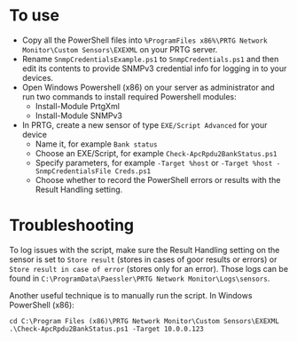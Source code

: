 # To use

* Copy all the PowerShell files into `%ProgramFiles x86%\PRTG Network Monitor\Custom Sensors\EXEXML` on your PRTG server.
* Rename `SnmpCredentialsExample.ps1` to `SnmpCredentials.ps1` and then edit its contents to provide SNMPv3 credential info for logging in to your devices.
* Open Windows Powershell (x86) on your server as administrator and run two commands to install required Powershell modules:
    * Install-Module PrtgXml
    * Install-Module SNMPv3
* In PRTG, create a new sensor of type `EXE/Script Advanced` for your device
    * Name it, for example `Bank status`
    * Choose an EXE/Script, for example `Check-ApcRpdu2BankStatus.ps1`
    * Specify parameters, for example `-Target %host` or `-Target %host -SnmpCredentialsFile Creds.ps1`
    * Choose whether to record the PowerShell errors or results with the Result Handling setting.

# Troubleshooting

To log issues with the script, make sure the Result Handling setting on the sensor is set to `Store result` (stores in cases of goor results or errors) or `Store result in case of error` (stores only for an error).  Those logs can be found in `C:\ProgramData\Paessler\PRTG Network Monitor\Logs\sensors`.

Another useful technique is to manually run the script.  In Windows PowerShell (x86):
````
cd C:\Program Files (x86)\PRTG Network Monitor\Custom Sensors\EXEXML
.\Check-ApcRpdu2BankStatus.ps1 -Target 10.0.0.123
````
